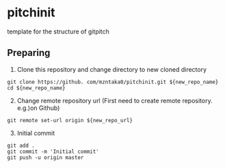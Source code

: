 # pitchinit
template for the structure of gitpitch


## Preparing
1.  Clone this repository and change directory to new cloned directory
```
git clone https://github. com/mzntaka0/pitchinit.git ${new_repo_name}
cd ${new_repo_name}
```

2.  Change remote repository url (First need to create remote repository. e.g.)on Github)
```
git remote set-url origin ${new_repo_url}
```



3.  Initial commit
```
git add . 
git commit -m 'Initial commit'
git push -u origin master
```
